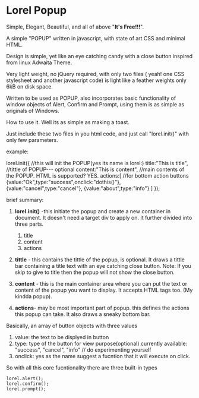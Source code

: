 # Lorel Popup
Simple, Elegant, Beautiful, and all of above "**It's Free!!!**".

A simple "POPUP" written in javascript, with state of art CSS and minimal HTML.

Design is simple, yet like an eye catching candy with a close button inspired from linux Adwaita Theme.

Very light weight, no jQuery required, with only two files ( yeah! one CSS stylesheet and another javascript code) is light like a feather weights only 6kB on disk space.

Written to be used as POPUP, also incorporates basic functionality of window objects of Alert, Confirm and Prompt, using them is as simple as originals of Windows.

How to use it. Well its as simple as making a toast.

Just include these two files in you html code, and just call "lorel.init()" with only few parameters.

example:

   lorel.init({					//this will init the POPUP(yes its name is lorel:)
        title:"This is title",		//tittle of POPUP--- optional
		content:"This is content",	//main contents of the POPUP. HTML is supported? YES.
		actions:[							//for bottom action buttons
			{value:"Ok",type:"success",onclick:"dothis()"},	
			{value:"cancel",type:"cancel"},
			{value:"about",type:"info"}
		]
    });

brief summary:
1. **lorel.init()** -this initiate the popup and create a new container in document. It doesn't need a target div to apply on. It further divided into three parts.
	1. title
	2. content
	3. actions
2. **tittle** - this contains the tittle of the popup, is optional. It draws a tittle bar containing a title text with an eye catching close button.
	Note: If you skip to give to title then the popup will not show the close button.
3. **content** - this is the main container area where you can put the text or content of the popup you want to display. It accepts HTML tags too. (My kindda popup).

4. **actions**- may be most important part of popup. this defines the actions this popup can take. It also draws a sneaky bottom bar.

Basically, an array of button objects with three values
1. value: the text to be displyed in button
2. type: type of the button for view purpose(optional) currently available: "success", "cancel", "info"		// do experimenting yourself
3. onclick: yes as the name suggest a fucntion that it will execute on click.
		
		
		
So with all this core fucntionality there are three built-in types

	lorel.alert();
	lorel.confirm();
	lorel.prompt();














